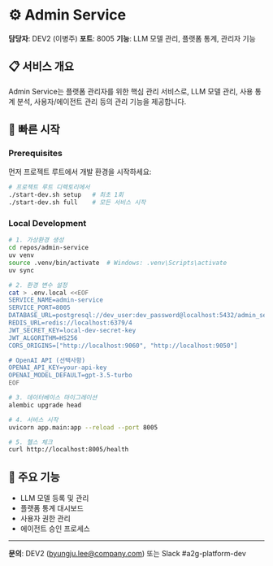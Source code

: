 # ⚙️ Admin Service

**담당자**: DEV2 (이병주)
**포트**: 8005
**기능**: LLM 모델 관리, 플랫폼 통계, 관리자 기능

## 📋 서비스 개요

Admin Service는 플랫폼 관리자를 위한 핵심 관리 서비스로, LLM 모델 관리, 사용 통계 분석, 사용자/에이전트 관리 등의 관리 기능을 제공합니다.

## 🚀 빠른 시작

### Prerequisites

먼저 프로젝트 루트에서 개발 환경을 시작하세요:

```bash
# 프로젝트 루트 디렉토리에서
./start-dev.sh setup   # 최초 1회
./start-dev.sh full    # 모든 서비스 시작
```

### Local Development

```bash
# 1. 가상환경 생성
cd repos/admin-service
uv venv
source .venv/bin/activate  # Windows: .venv\Scripts\activate
uv sync

# 2. 환경 변수 설정
cat > .env.local <<EOF
SERVICE_NAME=admin-service
SERVICE_PORT=8005
DATABASE_URL=postgresql://dev_user:dev_password@localhost:5432/admin_service_db
REDIS_URL=redis://localhost:6379/4
JWT_SECRET_KEY=local-dev-secret-key
JWT_ALGORITHM=HS256
CORS_ORIGINS=["http://localhost:9060", "http://localhost:9050"]

# OpenAI API (선택사항)
OPENAI_API_KEY=your-api-key
OPENAI_MODEL_DEFAULT=gpt-3.5-turbo
EOF

# 3. 데이터베이스 마이그레이션
alembic upgrade head

# 4. 서비스 시작
uvicorn app.main:app --reload --port 8005

# 5. 헬스 체크
curl http://localhost:8005/health
```

## 🎯 주요 기능

- LLM 모델 등록 및 관리
- 플랫폼 통계 대시보드
- 사용자 권한 관리
- 에이전트 승인 프로세스

---

**문의**: DEV2 (byungju.lee@company.com) 또는 Slack #a2g-platform-dev
